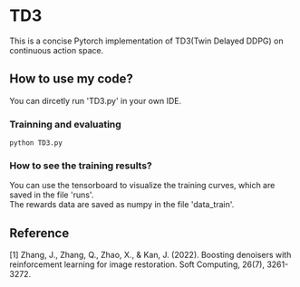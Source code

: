 # TD3
This is a concise Pytorch implementation of TD3(Twin Delayed DDPG) on continuous action space.<br />


## How to use my code?
You can dircetly run 'TD3.py' in your own IDE.<br />

### Trainning and evaluating
```
python TD3.py
```

### How to see the training results?
You can use the tensorboard to visualize the training curves, which are saved in the file 'runs'.<br />
The rewards data are saved as numpy in the file 'data_train'.<br />

## Reference
[1] Zhang, J., Zhang, Q., Zhao, X., & Kan, J. (2022). Boosting denoisers with reinforcement learning for image restoration. Soft Computing, 26(7), 3261-3272.
